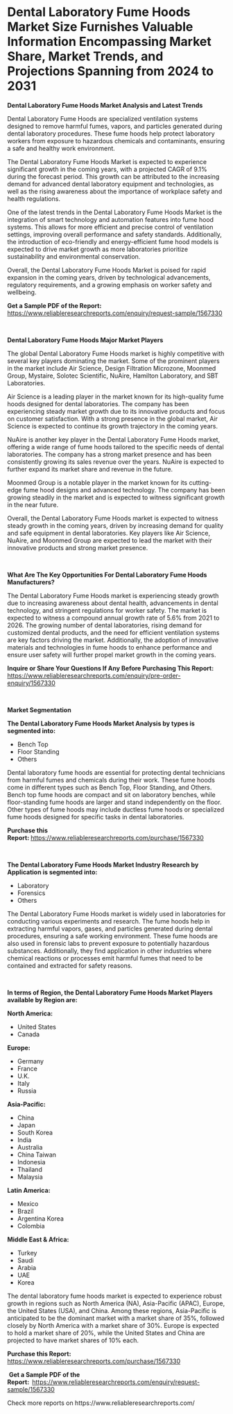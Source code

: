 <p><h1>Dental Laboratory Fume Hoods Market Size Furnishes Valuable Information Encompassing Market Share, Market Trends, and Projections Spanning from 2024 to 2031</h1></p><p><strong>Dental Laboratory Fume Hoods Market Analysis and Latest Trends</strong></p>
<p><p>Dental Laboratory Fume Hoods are specialized ventilation systems designed to remove harmful fumes, vapors, and particles generated during dental laboratory procedures. These fume hoods help protect laboratory workers from exposure to hazardous chemicals and contaminants, ensuring a safe and healthy work environment.</p><p>The Dental Laboratory Fume Hoods Market is expected to experience significant growth in the coming years, with a projected CAGR of 9.1% during the forecast period. This growth can be attributed to the increasing demand for advanced dental laboratory equipment and technologies, as well as the rising awareness about the importance of workplace safety and health regulations.</p><p>One of the latest trends in the Dental Laboratory Fume Hoods Market is the integration of smart technology and automation features into fume hood systems. This allows for more efficient and precise control of ventilation settings, improving overall performance and safety standards. Additionally, the introduction of eco-friendly and energy-efficient fume hood models is expected to drive market growth as more laboratories prioritize sustainability and environmental conservation.</p><p>Overall, the Dental Laboratory Fume Hoods Market is poised for rapid expansion in the coming years, driven by technological advancements, regulatory requirements, and a growing emphasis on worker safety and wellbeing.</p></p>
<p><strong>Get a Sample PDF of the Report:&nbsp;</strong> <a href="https://www.reliableresearchreports.com/enquiry/request-sample/1567330">https://www.reliableresearchreports.com/enquiry/request-sample/1567330</a></p>
<p>&nbsp;</p>
<p><strong>Dental Laboratory Fume Hoods Major Market Players</strong></p>
<p><p>The global Dental Laboratory Fume Hoods market is highly competitive with several key players dominating the market. Some of the prominent players in the market include Air Science, Design Filtration Microzone, Moonmed Group, Mystaire, Solotec Scientific, NuAire, Hamilton Laboratory, and SBT Laboratories.</p><p>Air Science is a leading player in the market known for its high-quality fume hoods designed for dental laboratories. The company has been experiencing steady market growth due to its innovative products and focus on customer satisfaction. With a strong presence in the global market, Air Science is expected to continue its growth trajectory in the coming years.</p><p>NuAire is another key player in the Dental Laboratory Fume Hoods market, offering a wide range of fume hoods tailored to the specific needs of dental laboratories. The company has a strong market presence and has been consistently growing its sales revenue over the years. NuAire is expected to further expand its market share and revenue in the future.</p><p>Moonmed Group is a notable player in the market known for its cutting-edge fume hood designs and advanced technology. The company has been growing steadily in the market and is expected to witness significant growth in the near future.</p><p>Overall, the Dental Laboratory Fume Hoods market is expected to witness steady growth in the coming years, driven by increasing demand for quality and safe equipment in dental laboratories. Key players like Air Science, NuAire, and Moonmed Group are expected to lead the market with their innovative products and strong market presence.</p></p>
<p>&nbsp;</p>
<p><strong>What Are The Key Opportunities For Dental Laboratory Fume Hoods Manufacturers?</strong></p>
<p><p>The Dental Laboratory Fume Hoods market is experiencing steady growth due to increasing awareness about dental health, advancements in dental technology, and stringent regulations for worker safety. The market is expected to witness a compound annual growth rate of 5.6% from 2021 to 2026. The growing number of dental laboratories, rising demand for customized dental products, and the need for efficient ventilation systems are key factors driving the market. Additionally, the adoption of innovative materials and technologies in fume hoods to enhance performance and ensure user safety will further propel market growth in the coming years.</p></p>
<p><strong>Inquire or Share Your Questions If Any Before Purchasing This Report:</strong> <a href="https://www.reliableresearchreports.com/enquiry/pre-order-enquiry/1567330">https://www.reliableresearchreports.com/enquiry/pre-order-enquiry/1567330</a></p>
<p>&nbsp;</p>
<p><strong>Market Segmentation</strong></p>
<p><strong>The Dental Laboratory Fume Hoods Market Analysis by types is segmented into:</strong></p>
<p><ul><li>Bench Top</li><li>Floor Standing</li><li>Others</li></ul></p>
<p><p>Dental laboratory fume hoods are essential for protecting dental technicians from harmful fumes and chemicals during their work. These fume hoods come in different types such as Bench Top, Floor Standing, and Others. Bench top fume hoods are compact and sit on laboratory benches, while floor-standing fume hoods are larger and stand independently on the floor. Other types of fume hoods may include ductless fume hoods or specialized fume hoods designed for specific tasks in dental laboratories.</p></p>
<p><strong>Purchase this Report:&nbsp;</strong><a href="https://www.reliableresearchreports.com/purchase/1567330">https://www.reliableresearchreports.com/purchase/1567330</a></p>
<p>&nbsp;</p>
<p><strong>The Dental Laboratory Fume Hoods Market Industry Research by Application is segmented into:</strong></p>
<p><ul><li>Laboratory</li><li>Forensics</li><li>Others</li></ul></p>
<p><p>The Dental Laboratory Fume Hoods market is widely used in laboratories for conducting various experiments and research. The fume hoods help in extracting harmful vapors, gases, and particles generated during dental procedures, ensuring a safe working environment. These fume hoods are also used in forensic labs to prevent exposure to potentially hazardous substances. Additionally, they find application in other industries where chemical reactions or processes emit harmful fumes that need to be contained and extracted for safety reasons.</p></p>
<p>&nbsp;</p>
<p><strong>In terms of Region, the Dental Laboratory Fume Hoods Market Players available by Region are:</strong></p>
<p>
    <p> <strong> North America: </strong>
        <ul>
            <li>United States</li>
            <li>Canada</li>
        </ul>
        </p> 
    <p> <strong> Europe: </strong>
        <ul>
            <li>Germany</li>
            <li>France</li>
            <li>U.K.</li>
            <li>Italy</li>
            <li>Russia</li>
        </ul>
        </p> 
    <p> <strong> Asia-Pacific: </strong>
        <ul>
            <li>China</li>
            <li>Japan</li>
            <li>South Korea</li>
            <li>India</li>
            <li>Australia</li>
            <li>China Taiwan</li>
            <li>Indonesia</li>
            <li>Thailand</li>
            <li>Malaysia</li>
        </ul>
        </p> 
    <p> <strong> Latin America: </strong>
        <ul>
            <li>Mexico</li>
            <li>Brazil</li>
            <li>Argentina Korea</li>
            <li>Colombia</li>
        </ul>
        </p> 
    <p> <strong> Middle East & Africa: </strong>
        <ul>
            <li>Turkey</li>
            <li>Saudi</li>
            <li>Arabia</li>
            <li>UAE</li>
            <li>Korea</li>
        </ul>
    </p>
    </p>
<p><p>The dental laboratory fume hoods market is expected to experience robust growth in regions such as North America (NA), Asia-Pacific (APAC), Europe, the United States (USA), and China. Among these regions, Asia-Pacific is anticipated to be the dominant market with a market share of 35%, followed closely by North America with a market share of 30%. Europe is expected to hold a market share of 20%, while the United States and China are projected to have market shares of 10% each.</p></p>
<p><strong>Purchase this Report: </strong><a href="https://www.reliableresearchreports.com/purchase/1567330">https://www.reliableresearchreports.com/purchase/1567330</a></p>
<p>&nbsp;<strong>Get a Sample PDF of the Report:&nbsp;&nbsp;</strong><a href="https://www.reliableresearchreports.com/enquiry/request-sample/1567330">https://www.reliableresearchreports.com/enquiry/request-sample/1567330</a></p>
<p><strong></strong></p>
<p>Check more reports on https://www.reliableresearchreports.com/</p>